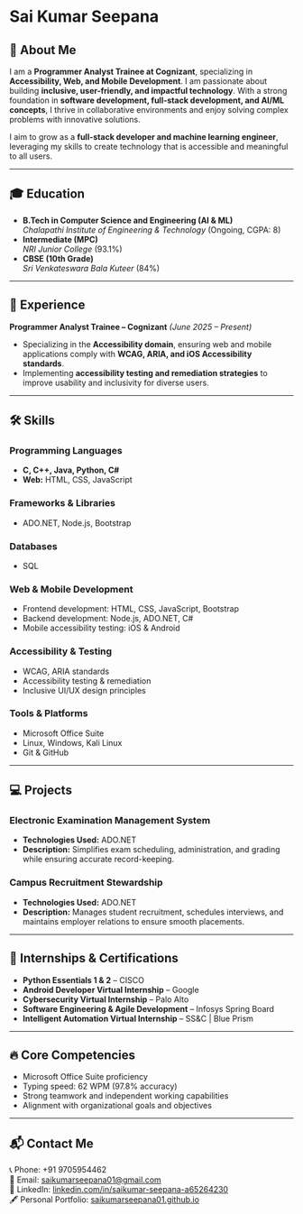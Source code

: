 # Sai Kumar Seepana

## 🚀 About Me
I am a **Programmer Analyst Trainee at Cognizant**, specializing in **Accessibility, Web, and Mobile Development**. I am passionate about building **inclusive, user-friendly, and impactful technology**. With a strong foundation in **software development, full-stack development, and AI/ML concepts**, I thrive in collaborative environments and enjoy solving complex problems with innovative solutions.

I aim to grow as a **full-stack developer and machine learning engineer**, leveraging my skills to create technology that is accessible and meaningful to all users.  

---

## 🎓 Education
- **B.Tech in Computer Science and Engineering (AI & ML)**  
  *Chalapathi Institute of Engineering & Technology* (Ongoing, CGPA: 8)  
- **Intermediate (MPC)**  
  *NRI Junior College* (93.1%)  
- **CBSE (10th Grade)**  
  *Sri Venkateswara Bala Kuteer* (84%)  

---

## 💼 Experience
**Programmer Analyst Trainee – Cognizant** *(June 2025 – Present)*  
- Specializing in the **Accessibility domain**, ensuring web and mobile applications comply with **WCAG, ARIA, and iOS Accessibility standards**.  
- Implementing **accessibility testing and remediation strategies** to improve usability and inclusivity for diverse users.  

---

## 🛠️ Skills

### Programming Languages
- **C, C++, Java, Python, C#**  
- **Web:** HTML, CSS, JavaScript  

### Frameworks & Libraries
- ADO.NET, Node.js, Bootstrap  

### Databases
- SQL  

### Web & Mobile Development
- Frontend development: HTML, CSS, JavaScript, Bootstrap  
- Backend development: Node.js, ADO.NET, C#  
- Mobile accessibility testing: iOS & Android  

### Accessibility & Testing
- WCAG, ARIA standards  
- Accessibility testing & remediation  
- Inclusive UI/UX design principles  

### Tools & Platforms
- Microsoft Office Suite  
- Linux, Windows, Kali Linux  
- Git & GitHub  

---

## 💻 Projects

### **Electronic Examination Management System**
- **Technologies Used:** ADO.NET  
- **Description:** Simplifies exam scheduling, administration, and grading while ensuring accurate record-keeping.  

### **Campus Recruitment Stewardship**
- **Technologies Used:** ADO.NET  
- **Description:** Manages student recruitment, schedules interviews, and maintains employer relations to ensure smooth placements.  

---

## 📜 Internships & Certifications
- **Python Essentials 1 & 2** – CISCO  
- **Android Developer Virtual Internship** – Google  
- **Cybersecurity Virtual Internship** – Palo Alto  
- **Software Engineering & Agile Development** – Infosys Spring Board  
- **Intelligent Automation Virtual Internship** – SS&C | Blue Prism  

---

## 🔥 Core Competencies
- Microsoft Office Suite proficiency  
- Typing speed: 62 WPM (97.8% accuracy)  
- Strong teamwork and independent working capabilities  
- Alignment with organizational goals and objectives  

---

## 📬 Contact Me
📞 Phone: +91 9705954462  
📧 Email: [saikumarseepana01@gmail.com](mailto:saikumarseepana01@gmail.com)  
🔗 LinkedIn: [linkedin.com/in/saikumar-seepana-a65264230](https://www.linkedin.com/in/saikumar-seepana-a65264230)  
🖋️ Personal Portfolio: [saikumarseepana01.github.io](https://saikumarseepana01.github.io/Personal_portfolio/)

